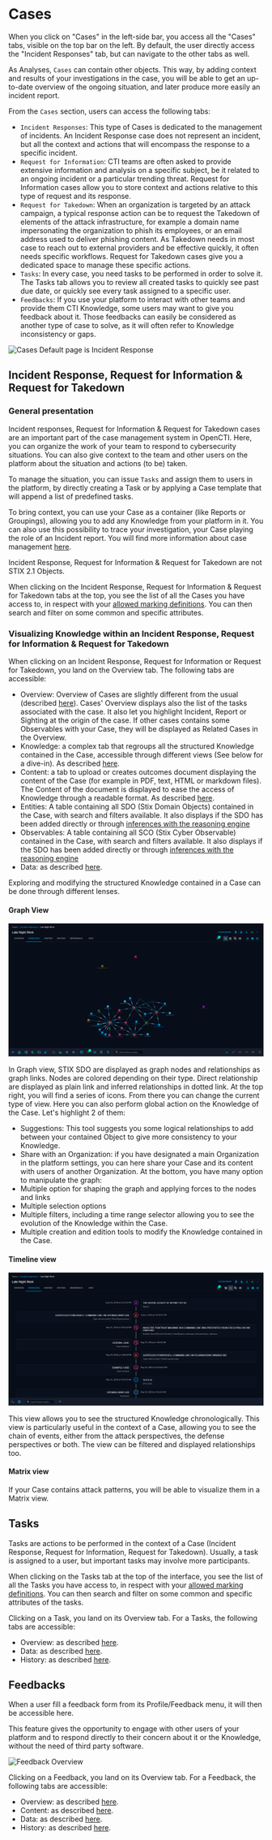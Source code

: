 # Cases

When you click on "Cases" in the left-side bar, you access all the "Cases" tabs, visible on the top bar on the left. By default, the user directly access the "Incident Responses" tab, but can navigate to the other tabs as well.

As Analyses, `Cases` can contain other objects. This way, by adding context and results of your investigations in the case, you will be able to get an up-to-date overview of the ongoing situation, and later produce more easily an incident report. 

From the `Cases` section, users can access the following tabs:

- `Incident Responses`: This type of Cases is dedicated to the management of incidents. An Incident Response case does not represent an incident, but all the context and actions that will encompass the response to a specific incident.
- `Request for Information`: CTI teams are often asked to provide extensive information and analysis on a specific subject, be it related to an ongoing incident or a particular trending threat. Request for Information cases allow you to store context and actions relative to this type of request and its response.
- `Request for Takedown`: When an organization is targeted by an attack campaign, a typical response action can be to request the Takedown of elements of the attack infrastructure, for example a domain name impersonating the organization to phish its employees, or an email address used to deliver phishing content. As Takedown needs in most case to reach out to external providers and be effective quickly, it often needs specific workflows. Request for Takedown cases give you a dedicated space to manage these specific actions.
- `Tasks`: In every case, you need tasks to be performed in order to solve it. The Tasks tab allows you to review all created tasks to quickly see past due date, or quickly see every task assigned to a specific user.
- `Feedbacks`: If you use your platform to interact with other teams and provide them CTI Knowledge, some users may want to give you feedback about it. Those feedbacks can easily be considered as another type of case to solve, as it will often refer to Knowledge inconsistency or gaps.

![Cases Default page is Incident Response](assets/cases-default-landing-page.png)

## Incident Response, Request for Information & Request for Takedown

### General presentation

Incident responses, Request for Information & Request for Takedown cases are an important part of the case management system in OpenCTI. Here, you can organize the work of your team to respond to cybersecurity situations. You can also give context to the team and other users on the platform about the situation and actions (to be) taken.

To manage the situation, you can issue `Tasks` and assign them to users in the platform, by directly creating a Task or by applying a Case template that will append a list of predefined tasks.

To bring context, you can use your Case as a container (like Reports or Groupings), allowing you to add any Knowledge from your platform in it. You can also use this possibility to trace your investigation, your Case playing the role of an Incident report. You will find more information about case management [here](case-management.md).

Incident Response, Request for Information & Request for Takedown are not STIX 2.1 Objects.

When clicking on the Incident Response, Request for Information & Request for Takedown tabs at the top, you see the list of all the Cases you have access to, in respect with your [allowed marking definitions](../administration/users.md). You can then search and filter on some common and specific attributes.

### Visualizing Knowledge within an Incident Response, Request for Information & Request for Takedown

When clicking on an Incident Response, Request for Information or Request for Takedown, you land on the Overview tab. The following tabs are accessible:

- Overview: Overview of Cases are slightly different from the usual (described [here](overview.md#overview-section)). Cases' Overview displays also the list of the tasks associated with the case. It also let you highlight Incident, Report or Sighting at the origin of the case. If other cases contains some Observables with your Case, they will be displayed as Related Cases in the Overview.
- Knowledge: a complex tab that regroups all the structured Knowledge contained in the Case, accessible through different views (See below for a dive-in). As described [here](overview.md#knowledge-section).
- Content: a tab to upload or creates outcomes document displaying the content of the Case (for example in PDF, text, HTML or markdown files). The Content of the document is displayed to ease the access of Knowledge through a readable format. As described [here](overview.md#content-section).
- Entities: A table containing all SDO (Stix Domain Objects) contained in the Case, with search and filters available. It also displays if the SDO has been added directly or through [inferences with the reasoning engine](inferences.md)
- Observables: A table containing all SCO (Stix Cyber Observable) contained in the Case, with search and filters available. It also displays if the SDO has been added directly or through [inferences with the reasoning engine](inferences.md)
- Data: as described [here](overview.md#data-section).

Exploring and modifying the structured Knowledge contained in a Case can be done through different lenses.

#### Graph View

![Graph View of a Case](assets/case-graph.png)

In Graph view, STIX SDO are displayed as graph nodes and relationships as graph links. Nodes are colored depending on their type. Direct relationship are displayed as plain link and inferred relationships in dotted link.
At the top right, you will find a series of icons. From there you can change the current type of view. Here you can also perform global action on the Knowledge of the Case. Let's highlight 2 of them:

- Suggestions: This tool suggests you some logical relationships to add between your contained Object to give more consistency to your Knowledge.
- Share with an Organization: if you have designated a main Organization in the platform settings, you can here share your Case and its content with users of another Organization.
At the bottom, you have many option to manipulate the graph:
- Multiple option for shaping the graph and applying forces to the nodes and links
- Multiple selection options
- Multiple filters, including a time range selector allowing you to see the evolution of the Knowledge within the Case.
- Multiple creation and edition tools to modify the Knowledge contained in the Case.


#### Timeline view

![Timeline view of a Case](assets/case-timeline.png)

This view allows you to see the structured Knowledge chronologically. This view is particularly useful in the context of a Case, allowing you to see the chain of events, either from the attack perspectives, the defense perspectives or both.
The view can be filtered and displayed relationships too.

#### Matrix view

If your Case contains attack patterns, you will be able to visualize them in a Matrix view.


## Tasks

Tasks are actions to be performed in the context of a Case (Incident Response, Request for Information, Request for Takedown). Usually, a task is assigned to a user, but important tasks may involve more participants.

When clicking on the Tasks tab at the top of the interface, you see the list of all the Tasks you have access to, in respect with your [allowed marking definitions](../administration/users.md). You can then search and filter on some common and specific attributes of the tasks.

Clicking on a Task, you land on its Overview tab. For a Tasks, the following tabs are accessible:

- Overview: as described [here](overview.md#overview-section).
- Data: as described [here](overview.md#data-section).
- History: as described [here](overview.md#history-section).


## Feedbacks

When a user fill a feedback form from its Profile/Feedback menu, it will then be accessible here.

This feature gives the opportunity to engage with other users of your platform and to respond directly to their concern about it or the Knowledge, without the need of third party software.

![Feedback Overview](assets/feedback-overview.png)

Clicking on a Feedback, you land on its Overview tab. For a Feedback, the following tabs are accessible:

- Overview: as described [here](overview.md#overview-section).
- Content: as described [here](overview.md#content-section). 
- Data: as described [here](overview.md#data-section).
- History: as described [here](overview.md#history-section).
